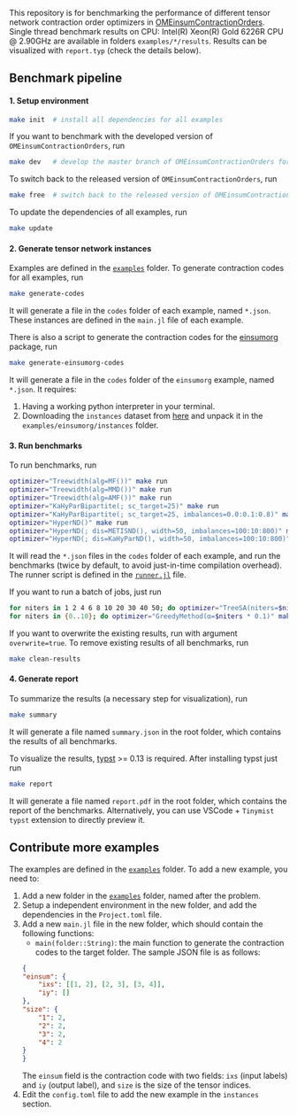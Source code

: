 This repository is for benchmarking the performance of different tensor network contraction order optimizers in [OMEinsumContractionOrders](https://github.com/TensorBFS/OMEinsumContractionOrders.jl). Single thread benchmark results on CPU: Intel(R) Xeon(R) Gold 6226R CPU @ 2.90GHz are available in folders `examples/*/results`. Results can be visualized with `report.typ` (check the details below).

## Benchmark pipeline

#### 1. Setup environment
```bash
make init  # install all dependencies for all examples
```

If you want to benchmark with the developed version of `OMEinsumContractionOrders`, run
```bash
make dev   # develop the master branch of OMEinsumContractionOrders for all examples
```

To switch back to the released version of `OMEinsumContractionOrders`, run
```bash
make free  # switch back to the released version of OMEinsumContractionOrders
```

To update the dependencies of all examples, run
```bash
make update
```

#### 2. Generate tensor network instances
Examples are defined in the [`examples`](examples) folder. To generate contraction codes for all examples, run
```bash
make generate-codes
```
It will generate a file in the `codes` folder of each example, named `*.json`.
These instances are defined in the `main.jl` file of each example.

There is also a script to generate the contraction codes for the [einsumorg](https://github.com/einsumorg/einsumorg) package, run
```bash
make generate-einsumorg-codes
```
It will generate a file in the `codes` folder of the `einsumorg` example, named `*.json`. It requires:
1. Having a working python interpreter in your terminal.
2. Downloading the `instances` dataset from [here](https://zenodo.org/records/11477304) and unpack it in the `examples/einsumorg/instances` folder.

#### 3. Run benchmarks
To run benchmarks, run
```bash
optimizer="Treewidth(alg=MF())" make run
optimizer="Treewidth(alg=MMD())" make run
optimizer="Treewidth(alg=AMF())" make run
optimizer="KaHyParBipartite(; sc_target=25)" make run
optimizer="KaHyParBipartite(; sc_target=25, imbalances=0.0:0.1:0.8)" make run
optimizer="HyperND()" make run
optimizer="HyperND(; dis=METISND(), width=50, imbalances=100:10:800)" make run
optimizer="HyperND(; dis=KaHyParND(), width=50, imbalances=100:10:800)" make run
```
It will read the `*.json` files in the `codes` folder of each example, and run the benchmarks (twice by default, to avoid just-in-time compilation overhead).
The runner script is defined in the [`runner.jl`](runner.jl) file.

If you want to run a batch of jobs, just run
```bash
for niters in 1 2 4 6 8 10 20 30 40 50; do optimizer="TreeSA(niters=$niters)" make run; done
for niters in {0..10}; do optimizer="GreedyMethod(α=$niters * 0.1)" make run; done
```

If you want to overwrite the existing results, run with argument `overwrite=true`. To remove existing results of all benchmarks, run
```bash
make clean-results
```

#### 4. Generate report
To summarize the results (a necessary step for visualization), run
```bash
make summary
```
It will generate a file named `summary.json` in the root folder, which contains the results of all benchmarks.

To visualize the results, [typst](https://typst.app/) >= 0.13 is required. After installing typst just run
```bash
make report
```
It will generate a file named `report.pdf` in the root folder, which contains the report of the benchmarks.
Alternatively, you can use VSCode + `Tinymist typst` extension to directly preview it.

## Contribute more examples
The examples are defined in the [`examples`](examples) folder. To add a new example, you need to:
1. Add a new folder in the [`examples`](examples) folder, named after the problem.
2. Setup a independent environment in the new folder, and add the dependencies in the `Project.toml` file.
3. Add a new `main.jl` file in the new folder, which should contain the following functions:
   - `main(folder::String)`: the main function to generate the contraction codes to the target folder. The sample JSON file is as follows:
    ```json
    {
    "einsum": {
        "ixs": [[1, 2], [2, 3], [3, 4]],
        "iy": []
    },
    "size": {
        "1": 2,
        "2": 2,
        "3": 2,
        "4": 2
    }
    }
    ```
    The `einsum` field is the contraction code with two fields: `ixs` (input labels) and `iy` (output label), and `size` is the size of the tensor indices.
4. Edit the `config.toml` file to add the new example in the `instances` section.
